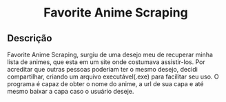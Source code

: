 <h1 align="center">Favorite Anime Scraping</h1>

## Descrição
Favorite Anime Scraping, surgiu de uma desejo meu de recuperar minha lista de animes, que esta em um site onde costumava assistir-los. Por acreditar que outras pessoas poderiam ter o mesmo desejo, decidi compartilhar, criando um arquivo executável(.exe) para facilitar seu uso. O programa é capaz de obter o nome do anime, a url de sua capa e até mesmo baixar a capa caso o usuário deseje.